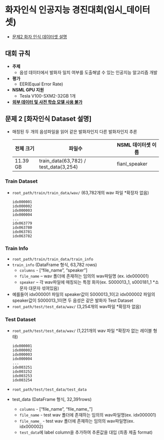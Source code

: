 # 화자인식 인공지능 경진대회(임시_데이터셋)

- [문제2 화자 인식 데이터셋 설명](#문제-2-화자인식-dataset-설명)

## 대회 규칙

- **주제**
  - 음성 데이터에서 발화자 일치 여부를 도출해낼 수 있는 인공지능 알고리즘 개발
- **평가**
  - EER(Equal Error Rate)
- **NSML GPU 지원**
  - Tesla V100-SXM2-32GB 1개
- **<u>외부 데이터 및 사전 학습 모델 사용 불가</u>**

## 문제 2 **[화자인식 Dataset 설명]**

- 매칭된 두 개의 음성파일을 읽어 같은 발화자인지 다른 발화자인지 추론

  |전체 크기|파일수|NSML 데이터셋 이름|
  |----|------|---|
  |11.39 GB|train_data(63,782) / test_data(3,254)|fianl_speaker|

### Train Dataset

- `root_path/train/train_data/wav/` (63,782개의 wav 파일 *확장자 없음)

  ```
  idx000001
  idx000002
  idx000003
  idx000004
  ...
  idx063779
  idx063780
  idx063781
  idx063782
  ```

### Train Info

- `root_path/train/train_data/train_info`
- `train_info` (DataFrame 형식, 63,782 rows)
	- `columns` - [“file_name”, “speaker”]
	- `file_name` – wav 폴더에 존재하는 임의의 wav파일명 (ex. idx000001)
	- `speaker` – 각 wav파일에 매칭되는 특정 화자(ex. S000013_1, s000181_1 *소문자 대문자 섞여있음)
- 예를들어 idx000001 파일의 speaker값이 S000013_1이고 idx000002 파일의 speaker값이 S000013_1이면 두 음성은 같은 발화자
Test Dataset
- `root_path/test/test_data/wav/` (3,254개의 wav파일 *확장자 없음)


### Test Dataset

- `root_path/test/test_data/wav/` (1,221개의 wav 파일 \*확장자 없는 레이블 형태)

  ```
  idx000001
  idx000002
  idx000003
  idx000004
  ...
  idx003251
  idx003252
  idx003253
  idx003254
  ```
- `root_path/test/test_data/test_data`
- test_data (DataFrame 형식, 32,391rows)
	- `columns` - [“file_name”, “file_name_”]
	- `file_name` - test wav 폴더에 존재하는 임의의 wav파일명(ex. idx000001)
	- `file_name_` - test wav 폴더에 존재하는 임의의 wav파일명(ex. idx000002)
	- `test_data`에 label column을 추가하여 추론값을 대입 (최종 제출 format)

